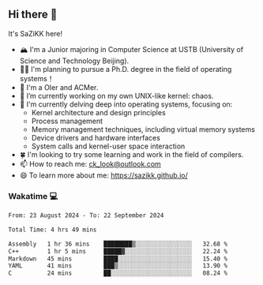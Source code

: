## Hi there 👋

It's SaZiKK here!

- 🏔️ I'm a Junior majoring in Computer Science  at USTB (University of Science and Technology Beijing).
- 🧑‍🎓 I'm planning to pursue a Ph.D. degree in the field of operating systems！
- 🚀 I'm a OIer and ACMer.
- 🔭 I’m currently working on my own UNIX-like kernel: chaos.
- 🌱 I'm currently delving deep into operating systems, focusing on:
  - Kernel architecture and design principles
  - Process management
  - Memory management techniques, including virtual memory systems
  - Device drivers and hardware interfaces
  - System calls and kernel-user space interaction
- 🍀 I'm looking to try some learning and work in the field of compilers.
- 📫 How to reach me: ck_look@outlook.com
- 😄 To learn more about me: https://sazikk.github.io/

  
<!--
**SaZiKK/SaZiKK** is a ✨ _special_ ✨ repository because its `README.md` (this file) appears on your GitHub profile.

Here are some ideas to get you started:

- 🔭 I’m currently working on ...
- 🌱 I’m currently learning ...
- 👯 I’m looking to collaborate on ...
- 🤔 I’m looking for help with ...
- 💬 Ask me about ...
- 📫 How to reach me: ...
- 😄 Pronouns: ...
- ⚡ Fun fact: ...
-->

### Wakatime 💻

<!--START_SECTION:waka-->

```txt
From: 23 August 2024 - To: 22 September 2024

Total Time: 4 hrs 49 mins

Assembly   1 hr 36 mins    ████████▒░░░░░░░░░░░░░░░░   32.68 %
C++        1 hr 5 mins     █████▓░░░░░░░░░░░░░░░░░░░   22.24 %
Markdown   45 mins         ████░░░░░░░░░░░░░░░░░░░░░   15.40 %
YAML       41 mins         ███▒░░░░░░░░░░░░░░░░░░░░░   13.90 %
C          24 mins         ██░░░░░░░░░░░░░░░░░░░░░░░   08.24 %
```

<!--END_SECTION:waka-->
